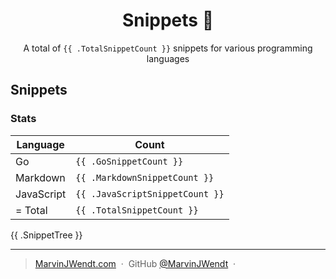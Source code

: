 <h1 align="center">Snippets 📓</h1>

<p align="center">A total of <code>{{ .TotalSnippetCount }}</code> snippets for various programming languages</p>

## Snippets

### Stats

|Language|Count|
|--------|-----|
|Go|`{{ .GoSnippetCount }}`|
|Markdown|`{{ .MarkdownSnippetCount }}`|
|JavaScript|`{{ .JavaScriptSnippetCount }}`|
| = Total|`{{ .TotalSnippetCount }}`|

{{ .SnippetTree }}

---

> [MarvinJWendt.com](https://marvinjwendt.com) &nbsp;&middot;&nbsp;
> GitHub [@MarvinJWendt](https://github.com/MarvinJWendt) &nbsp;&middot;&nbsp;
